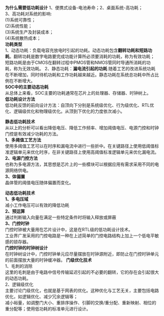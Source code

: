 **为什么需要低功耗设计**
1、便携式设备-电池寿命；2、桌面系统-高功耗；        
3、高功耗对系统的影响:        
(1)系统可靠性；   
(2)系统性能；    
(3)系统生产及封装成本；      
(4)系统散热成本；    
**功耗类型**    
1、动态功耗：负载电容充放电时引起的功耗。动态功耗包含**翻转功耗和短路功耗**。翻转功耗是数字电路要完成功能计算所必须要消耗的功耗，称为有效功耗；    
短路功耗是由于CMOS在翻转过程中PMOS管和NMOS管同时导通所消耗的功耗，称为无效功耗。
2、静态功耗：**漏电流引起的功耗** 随着工艺的改进系统功耗在不断增加，同时待机功耗和工作功耗越来越近。静态功耗在系统总功耗中所占比例在不断增大。    
**SOC中的主要动态功耗**   
从总体上来看，SOC主要的功耗通常在芯片上的处理器、存储器、时钟树上。   
**低功耗设计方法**   
低功耗反馈的前向设计方法：自顶向下分别是系统级优化、行为级优化、RTL优化、逻辑级优化和物理级优化。从顶到下优化的力度依次减小。    

**静态低功耗技术**   
从以上的分析可以看出降低电压、降低工作频率、增加阈值电压、电源门控和时钟门控是有效减少功耗的方法。   
**1、多阈值工艺方法**   
使用多阈值工艺可以在时序和漏电流中进行一些折中。在关键路径上使用低阈值标准逻辑单元来优化时序，在非关键路径上使用高阈值标准逻辑单元来优化漏电流。
**2、电源门控方法**    
也称为多电源方法，其思想是芯片上的一些模块可以根据应用有需求采用不同的电源网络供电。    
**3、体偏置**   
晶体管的阈值电压随体偏置而变化。

**动态低功耗技术**   
**1、多电压域**    
减小工作电压可以有效的降低功耗   
**2、预运算**   
通过判断输入向量在满足一些特定条件时将输入释放或屏蔽    
**3、门控时钟**    
门控时钟被大量用在芯片设计中，这是在RTL级的低功耗设计技术。   
工业界广发采用的门控电路是一种在上述简单的门控电路结构上加上一个低电平敏感的锁存器。    
**门控时钟的时钟树设计**    
在时钟树设计中，门控时钟单元应尽量摆放在时钟源附近，即防止在门控时钟单元的前面摆放大量的时钟缓冲器。
**门级优化技术**    
1、毛刺的消除   
这里的毛刺是由于电路中信号传输延迟引起的不必要的翻转，它的存在会引起很大的动态功耗。    
2、逻辑级优化   
主要讨论门级优化，也就是基于网表的优化。这种优化与工艺无关，主要包括电路优化，如逻辑优化、减少冗余逻辑等；   
减小裕量，如调整门大小、重排序操作、引脚的交换/重分配、重新映射、相位的重分配等；使用低功耗的标准单元进行设计。
